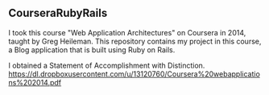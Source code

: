 ## CourseraRubyRails
I took this course "Web Application Architectures" on Coursera in 2014, taught by Greg Heileman. This repository contains my project in this course, a Blog application that is built using Ruby on Rails.

I obtained a Statement of Accomplishment with Distinction.
https://dl.dropboxusercontent.com/u/13120760/Coursera%20webapplications%202014.pdf
